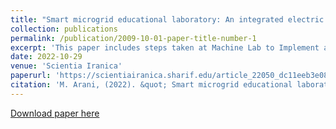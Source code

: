 ```yaml
---
title: "Smart microgrid educational laboratory: An integrated electric and communications infrastructure platform"
collection: publications
permalink: /publication/2009-10-01-paper-title-number-1
excerpt: 'This paper includes steps taken at Machine Lab to Implement a Monitoring System and Connection of Solar Panels to City's power Network'
date: 2022-10-29
venue: 'Scientia Iranica'
paperurl: 'https://scientiairanica.sharif.edu/article_22050_dc11eeb3e084737c7a12cab06c43fd08.pdf'
citation: 'M. Arani, (2022). &quot; Smart microgrid educational laboratory: An integrated electric and communications infrastructure platform.&quot; <i>Scientia Iranica</i>.'
---
```



[Download paper here](https://scientiairanica.sharif.edu/article_22050_dc11eeb3e084737c7a12cab06c43fd08.pdf)


